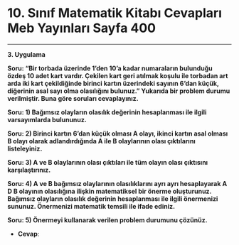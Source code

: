 # 10. Sınıf Matematik Kitabı Cevapları Meb Yayınları Sayfa 400

---

**3. Uygulama**

**Soru: “Bir torbada üzerinde 1’den 10’a kadar numaraların bulunduğu özdeş 10 adet kart vardır. Çekilen kart geri atılmak koşulu ile torbadan art arda iki kart çekildiğinde birinci kartın üzerindeki sayının 6’dan küçük, diğerinin asal sayı olma olasılığını bulunuz.” Yukarıda bir problem durumu verilmiştir. Buna göre soruları cevaplayınız.**

**Soru: 1) Bağımsız olayların olasılık değerinin hesaplanması ile ilgili varsayımlarda bulununuz.**

**Soru: 2) Birinci kartın 6’dan küçük olması A olayı, ikinci kartın asal olması B olayı olarak adlandırdığında A ile B olaylarının olası çıktılarını listeleyiniz.**

**Soru: 3) A ve B olaylarının olası çıktıları ile tüm olayın olası çıktısını karşılaştırınız.**

**Soru: 4) A ve B bağımsız olaylarının olasılıklarını ayrı ayrı hesaplayarak A D B olayının olasılığına ilişkin matematiksel bir önerme oluşturunuz. Bağımsız olayların olasılık değerinin hesaplanması ile ilgili önermenizi sununuz. Önermenizi matematik temsili ile ifade ediniz.**

**Soru: 5) Önermeyi kullanarak verilen problem durumunu çözünüz.**

-   **Cevap**:
